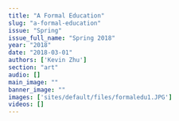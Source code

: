 ```yaml
---
title: "A Formal Education"
slug: "a-formal-education"
issue: "Spring"
issue_full_name: "Spring 2018"
year: "2018"
date: "2018-03-01"
authors: ['Kevin Zhu']
section: "art"
audio: []
main_image: ""
banner_image: ""
images: ['sites/default/files/formaledu1.JPG']
videos: []
---
```

